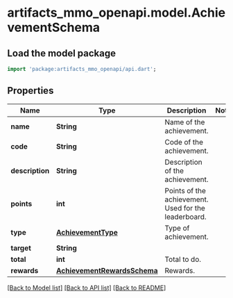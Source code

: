 # artifacts_mmo_openapi.model.AchievementSchema

## Load the model package
```dart
import 'package:artifacts_mmo_openapi/api.dart';
```

## Properties
Name | Type | Description | Notes
------------ | ------------- | ------------- | -------------
**name** | **String** | Name of the achievement. | 
**code** | **String** | Code of the achievement.  | 
**description** | **String** | Description of the achievement. | 
**points** | **int** | Points of the achievement. Used for the leaderboard. | 
**type** | [**AchievementType**](AchievementType.md) | Type of achievement. | 
**target** | **String** |  | 
**total** | **int** | Total to do. | 
**rewards** | [**AchievementRewardsSchema**](AchievementRewardsSchema.md) | Rewards. | 

[[Back to Model list]](../README.md#documentation-for-models) [[Back to API list]](../README.md#documentation-for-api-endpoints) [[Back to README]](../README.md)


